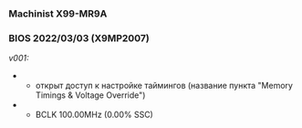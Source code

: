 ### Machinist X99-MR9A
### BIOS 2022/03/03 (X9MP2007)

*v001:*
* + открыт доступ к настройке таймингов (название пункта "Memory Timings & Voltage Override")
* + BCLK 100.00MHz (0.00% SSC)
